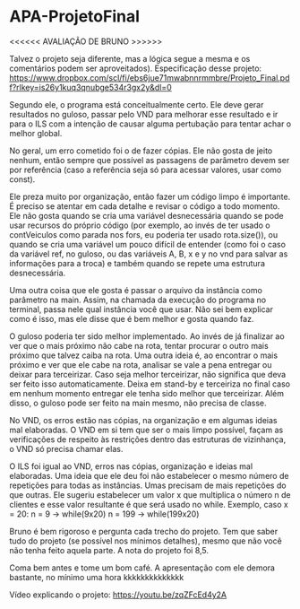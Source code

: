 # APA-ProjetoFinal

<<<<<< AVALIAÇÃO DE BRUNO >>>>>>

Talvez o projeto seja diferente, mas a lógica segue a mesma e os comentários podem ser aproveitados). Especificação desse projeto: https://www.dropbox.com/scl/fi/ebs6jue71mwabnnrmmbre/Projeto_Final.pdf?rlkey=is26y1kuq3qnubge534r3gx2y&dl=0

Segundo ele, o programa está conceitualmente certo. Ele deve gerar resultados no guloso, passar pelo VND para melhorar esse resultado e ir para o ILS com a intenção de causar alguma pertubação para tentar achar o melhor global.

No geral, um erro cometido foi o de fazer cópias. Ele não gosta de jeito nenhum, então sempre que possível as passagens de parâmetro devem ser por referência (caso a referência seja só para acessar valores, usar como const).

Ele preza muito por organização, então fazer um código limpo é importante. É preciso se atentar em cada detalhe e revisar o código a todo momento. Ele não gosta quando se cria uma variável desnecessária quando se pode usar recursos do próprio código (por exemplo, ao invés de ter usado o contVeiculos como parada nos fors, eu poderia ter usado rota.size()), ou quando se cria uma variável um pouco difícil de entender (como foi o caso da variável ref, no guloso, ou das variáveis A, B, x e y no vnd para salvar as informações para a troca) e também quando se repete uma estrutura desnecessária.

Uma outra coisa que ele gosta é passar o arquivo da instância como parâmetro na main. Assim, na chamada da execução do programa no terminal, passa nele qual instância você que usar. Não sei bem explicar como é isso, mas ele disse que é bem melhor e gosta quando faz.

O guloso poderia ter sido melhor implementado. Ao invés de já finalizar ao ver que o mais próximo não cabe na rota, tentar procurar o outro mais próximo que talvez caiba na rota. Uma outra ideia é, ao encontrar o mais próximo e ver que ele cabe na rota, analisar se vale a pena entregar ou deixar para terceirizar. Caso seja melhor terceirizar, não significa que deva ser feito isso automaticamente. Deixa em stand-by e terceiriza no final caso em nenhum momento entregar ele tenha sido melhor que terceirizar. Além disso, o guloso pode ser feito na main mesmo, não precisa de classe.

No VND, os erros estão nas cópias, na organização e em algumas ideias mal elaboradas. O VND em si tem que ser o mais limpo possível, façam as verificações de respeito às restrições dentro das estruturas de vizinhança, o VND só precisa chamar elas.

O ILS foi igual ao VND, erros nas cópias, organização e ideias mal elaboradas. Uma ideia que ele deu foi não estabelecer o mesmo número de repetições para todas as instâncias. Umas precisam de mais repetições do que outras. Ele sugeriu estabelecer um valor x que multiplica o número n de clientes e esse valor resultante é que será usado no while. Exemplo, caso x = 20:
n = 9 -> while(9x20)
n = 199 -> while(199x20)

Bruno é bem rigoroso e pergunta cada trecho do projeto. Tem que saber tudo do projeto (se possível nos mínimos detalhes), mesmo que não você não tenha feito aquela parte. A nota do projeto foi 8,5.

Coma bem antes e tome um bom café. A apresentação com ele demora bastante, no mínimo uma hora kkkkkkkkkkkkkk

Vídeo explicando o projeto: https://youtu.be/zqZFcEd4y2A
